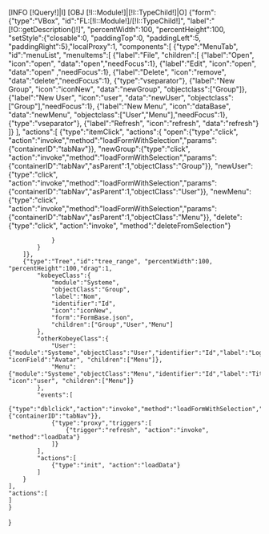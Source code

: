 [INFO [!Query!]|I]
[OBJ [!I::Module!]|[!I::TypeChild!]|O]
{"form":
	{"type":"VBox", "id":"FL:[!I::Module!]/[!I::TypeChild!]", "label":"[!O::getDescription()!]", "percentWidth":100, "percentHeight":100, 
	"setStyle":{"closable":0, "paddingTop":0, "paddingLeft":5, "paddingRight":5},"localProxy":1, 
	"components":[
		{"type":"MenuTab", "id":"menuList", "menuItems":[
			{"label":"File", "children":[
				{"label":"Open", "icon":"open", "data":"open","needFocus":1},
				{"label":"Edit", "icon":"open", "data":"open" ,"needFocus":1},
				{"label":"Delete", "icon":"remove", "data":"delete","needFocus":1},
				{"type":"vseparator"},
				{"label":"New Group", "icon":"iconNew", "data":"newGroup", "objectclass":["Group"]},
				{"label":"New User", "icon":"user", "data":"newUser", "objectclass":["Group"],"needFocus":1},
				{"label":"New Menu", "icon":"dataBase", "data":"newMenu", "objectclass":["User","Menu"],"needFocus":1},
				{"type":"vseparator"},
				{"label":"Refresh", "icon":"refresh", "data":"refresh"}
			]}
		],
			"actions":[
				{"type":"itemClick", "actions":{
					"open":{"type":"click", "action":"invoke","method":"loadFormWithSelection","params":{"containerID":"tabNav"}},
					"newGroup":{"type":"click", "action":"invoke","method":"loadFormWithSelection","params":{"containerID":"tabNav","asParent":1,"objectClass":"Group"}},
					"newUser":{"type":"click", "action":"invoke","method":"loadFormWithSelection","params":{"containerID":"tabNav","asParent":1,"objectClass":"User"}},
					"newMenu":{"type":"click", "action":"invoke","method":"loadFormWithSelection","params":{"containerID":"tabNav","asParent":1,"objectClass":"Menu"}},
					"delete":{"type":"click", "action":"invoke", "method":"deleteFromSelection"}
					
				}
			}
		]},
		{"type":"Tree","id":"tree_range", "percentWidth":100, "percentHeight":100,"drag":1,
			"kobeyeClass":{
				"module":"Systeme",
				"objectClass":"Group",
				"label":"Nom",
				"identifier":"Id",
				"icon":"iconNew",
				"form":"FormBase.json",
				"children":["Group","User","Menu"]
			},
			"otherKobeyeClass":{
				"User":{"module":"Systeme","objectClass":"User","identifier":"Id","label":"Login","form":"FormBase.json", "iconField":"Avatar", "children":["Menu"]},
				"Menu":{"module":"Systeme","objectClass":"Menu","identifier":"Id","label":"Titre","form":"FormBase.json", "icon":"user", "children":["Menu"]}
			},
			"events":[
				{"type":"dblclick","action":"invoke","method":"loadFormWithSelection","params":{"containerID":"tabNav"}},
				{"type":"proxy","triggers":[
					{"trigger":"refresh", "action":"invoke", "method":"loadData"}
				]}
			],
			"actions":[
				{"type":"init", "action":"loadData"}
			]
		}
	],
	"actions":[
	]
	}
}